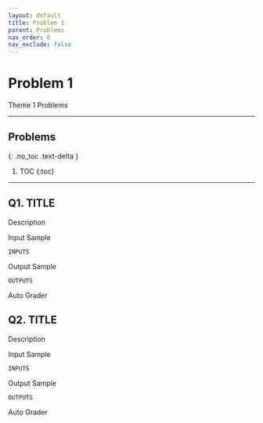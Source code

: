 ```yaml
---
layout: default
title: Problem 1
parent: Problems
nav_order: 0
nav_exclude: false
---
```


# Problem 1
Theme 1 Problems

- - -           
## Problems
{: .no_toc .text-delta }
1. TOC
{:toc}
- - -           

## Q1. TITLE
Description         

Input Sample        
```
INPUTS
```         
Output Sample
```
OUTPUTS
```         

Auto Grader

## Q2. TITLE
Description         

Input Sample        
```
INPUTS
```         
Output Sample
```
OUTPUTS
```         

Auto Grader

